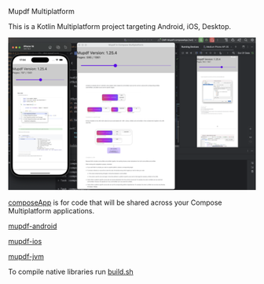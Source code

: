Mupdf Multiplatform

This is a Kotlin Multiplatform project targeting Android, iOS, Desktop.

![image.png](image.png)

[composeApp](composeApp) is for code that will be shared across your Compose Multiplatform applications.

[mupdf-android](mupdf-android)

[mupdf-ios](mupdf-ios)

[mupdf-jvm](mupdf-jvm)

To compile native libraries run [build.sh](build.sh)


